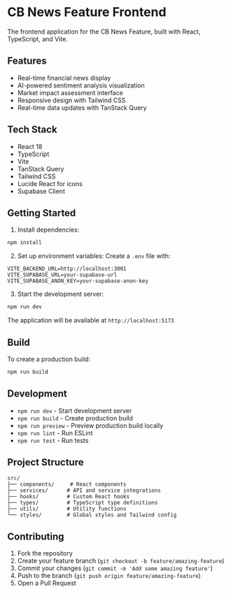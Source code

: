 # CB News Feature Frontend

The frontend application for the CB News Feature, built with React, TypeScript, and Vite.

## Features

- Real-time financial news display
- AI-powered sentiment analysis visualization
- Market impact assessment interface
- Responsive design with Tailwind CSS
- Real-time data updates with TanStack Query

## Tech Stack

- React 18
- TypeScript
- Vite
- TanStack Query
- Tailwind CSS
- Lucide React for icons
- Supabase Client

## Getting Started

1. Install dependencies:
```bash
npm install
```

2. Set up environment variables:
Create a `.env` file with:
```
VITE_BACKEND_URL=http://localhost:3001
VITE_SUPABASE_URL=your-supabase-url
VITE_SUPABASE_ANON_KEY=your-supabase-anon-key
```

3. Start the development server:
```bash
npm run dev
```

The application will be available at `http://localhost:5173`

## Build

To create a production build:
```bash
npm run build
```

## Development

- `npm run dev` - Start development server
- `npm run build` - Create production build
- `npm run preview` - Preview production build locally
- `npm run lint` - Run ESLint
- `npm run test` - Run tests

## Project Structure

```
src/
├── components/     # React components
├── services/      # API and service integrations
├── hooks/         # Custom React hooks
├── types/         # TypeScript type definitions
├── utils/         # Utility functions
└── styles/        # Global styles and Tailwind config
```

## Contributing

1. Fork the repository
2. Create your feature branch (`git checkout -b feature/amazing-feature`)
3. Commit your changes (`git commit -m 'Add some amazing feature'`)
4. Push to the branch (`git push origin feature/amazing-feature`)
5. Open a Pull Request 